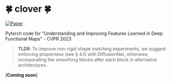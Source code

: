 # :four_leaf_clover: clover :four_leaf_clover:

[![Paper](https://img.shields.io/badge/Paper-arXiv-brightgreen)](https://arxiv.org/abs/2303.16527)

Pytorch code for "Understanding and Improving Features Learned in Deep Functional Maps" - CVPR 2023

> **TLDR**: To improve non-rigid shape matching experiments, we suggest enforcing properness (see § 4.1) with DiffusionNet, otherwise, incorporating the smoothing blocks after each block in alternative architectures.


[**Coming soon**]
